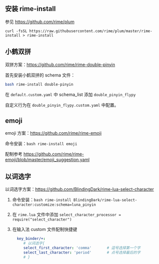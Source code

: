## 安装 rime-install

参见 <https://github.com/rime/plum>  

```
curl -fsSL https://raw.githubusercontent.com/rime/plum/master/rime-install > rime-install
```

## 小鹤双拼

双拼方案：<https://github.com/rime/rime-double-pinyin>  

首先安装小鹤双拼的 schema 文件：  

``` bash
bash rime-install double-pinyin
```

在 `default.custom.yaml` 中 schema_list 添加 `double_pinyin_flypy`  

自定义行为在 `double_pinyin_flypy.custom.yaml` 中配置。

## emoji

emoji 方案：<https://github.com/rime/rime-emoji>  

命令安装：`bash rime-install emoji`  

配制参考 <https://github.com/rime/rime-emoji/blob/master/emoji_suggestion.yaml>  


## 以词选字

以词选字方案：<https://github.com/BlindingDark/rime-lua-select-character>  

1. 命令安装：`bash rime-install BlindingDark/rime-lua-select-character:customize:schema=luna_pinyin`  

2. 在 `rime.lua` 文件中添加 `select_character_processor = require("select_character")`

3. 在输入法 custom 文件配制快捷键
   ``` yml
     key_binder/+:
        # 以词选字{
        select_first_character: 'comma'       # 逗号选择第一个字
        select_last_character: 'period'       # 点号选择最后的字
        # }
   ```